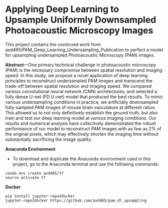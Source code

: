 # Applying Deep Learning to Upsample Uniformly Downsampled Photoacoustic Microscopy Images
This project contains the continued work from axd465/PAM_Deep_Learning_Undersampling_Publication to perfect a model for upsampling undersampled Photoacoustic Microscopy (PAM) images.

**Abstract**—One primary technical challenge in photoacoustic microscopy (PAM) is the necessary compromise between spatial resolution and imaging speed. In this study, we propose a novel application of deep learning principles to reconstruct undersampled PAM images and transcend the trade-off between spatial resolution and imaging speed. We compared various convolutional neural network (CNN) architectures, and selected a fully dense U-net (FD U-net) model that produced the best results. To mimic various undersampling conditions in practice, we artificially downsampled fully-sampled PAM images of mouse brain vasculature at different ratios. This allowed us to not only definitively establish the ground truth, but also train and test our deep learning model at various imaging conditions. Our results and numerical analysis have collectively demonstrated the robust performance of our model to reconstruct PAM images with as few as 2% of the original pixels, which may effectively shorten the imaging time without substantially sacrificing the image quality.

**Anaconda Environment**

* To download and duplicate the Anaconda environment used in this project, go to the Anaconda terminal and use the following commands:

```
conda env create axd465/tf
source activate tf
```

**Docker**
```
pip install jupyter-repo2docker
jupyter-repo2docker https://github.com/axd465/pam_dl_upsampling
```
